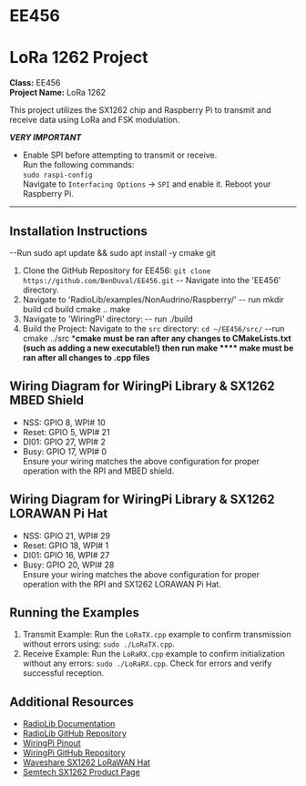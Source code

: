 # EE456
# LoRa 1262 Project

**Class:** EE456  
**Project Name:** LoRa 1262

This project utilizes the SX1262 chip and Raspberry Pi to transmit and receive data using LoRa and FSK modulation.

***********VERY IMPORTANT***********
- Enable SPI before attempting to transmit or receive.   
Run the following commands:                              
`sudo raspi-config`                                      
Navigate to `Interfacing Options` -> `SPI` and enable it.
Reboot your Raspberry Pi.                                
**********************************************************

## Installation Instructions

--Run  sudo apt update && sudo apt install -y cmake git


1. Clone the GitHub Repository for EE456: 
`git clone https://github.com/BenDuval/EE456.git`
-- Navigate into the 'EE456' directory.
3. Navigate to 'RadioLib/examples/NonAudrino/Raspberry/'
-- run
   mkdir build
   cd build
   cmake ..
   make
4. Navigate to 'WiringPi' directory:
-- run
   ./build 
6. Build the Project: 
Navigate to the `src` directory: 
`cd ~/EE456/src/` 
--run
 cmake ../src   ***cmake must be ran after any changes to CMakeLists.txt (such as adding a new executable!)
then run
make         **** make must be ran after all changes to .cpp files**

## Wiring Diagram for WiringPi Library & SX1262 MBED Shield
- NSS: GPIO 8, WPI# 10  
- Reset: GPIO 5, WPI# 21  
- DI01: GPIO 27, WPI# 2  
- Busy: GPIO 17, WPI# 0  
Ensure your wiring matches the above configuration for proper operation with the RPI and MBED shield.

## Wiring Diagram for WiringPi Library & SX1262 LORAWAN Pi Hat 
- NSS: GPIO 21, WPI# 29  
- Reset: GPIO 18, WPI# 1  
- DI01: GPIO 16, WPI# 27  
- Busy: GPIO 20, WPI# 28  
Ensure your wiring matches the above configuration for proper operation with the RPI and SX1262 LORAWAN Pi Hat.

## Running the Examples

1. Transmit Example: 
Run the `LoRaTX.cpp` example to confirm transmission without errors using: `sudo ./LoRaTX.cpp`.
2. Receive Example: 
Run the `LoRaRX.cpp` example to confirm initialization without any errors: `sudo ./LoRaRX.cpp`. Check for errors and verify successful reception.

## Additional Resources

- [RadioLib Documentation](https://jgromes.github.io/RadioLib/index.html)
- [RadioLib GitHub Repository](https://github.com/jgromes/RadioLib)
- [WiringPi Pinout](https://pinout.xyz/pinout/wiringpi)
- [WiringPi GitHub Repository](https://github.com/WiringPi/WiringPi)
- [Waveshare SX1262 LoRaWAN Hat](https://www.waveshare.com/sx1262-lorawan-hat.htm)
- [Semtech SX1262 Product Page](https://www.semtech.com/products/wireless-rf/lora-connect/sx1262)
